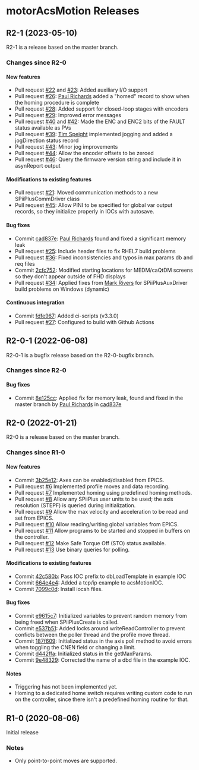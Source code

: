 # motorAcsMotion Releases

## __R2-1 (2023-05-10)__
R2-1 is a release based on the master branch.

### Changes since R2-0

#### New features
* Pull request [#22](https://github.com/epics-motor/motorAcsMotion/pull/22) and [#23](https://github.com/epics-motor/motorAcsMotion/pull/23): Added auxiliary I/O support
* Pull request [#26](https://github.com/epics-motor/motorAcsMotion/pull/26): [Paul Richards](https://github.com/prichards-wmko) added a "homed" record to show when the homing procedure is complete
* Pull request [#28](https://github.com/epics-motor/motorAcsMotion/pull/28): Added support for closed-loop stages with encoders
* Pull request [#29](https://github.com/epics-motor/motorAcsMotion/pull/29): Improved error messages
* Pull request [#40](https://github.com/epics-motor/motorAcsMotion/pull/40) and [#42](https://github.com/epics-motor/motorAcsMotion/pull/42): Made the ENC and ENC2 bits of the FAULT status available as PVs
* Pull request [#39](https://github.com/epics-motor/motorAcsMotion/pull/39): [Tim Speight](https://github.com/tim-speight) implemented jogging and added a jogDirection status record
* Pull request [#43](https://github.com/epics-motor/motorAcsMotion/pull/43): Minor jog improvements
* Pull request [#44](https://github.com/epics-motor/motorAcsMotion/pull/44): Allow the encoder offsets to be zeroed
* Pull request [#46](https://github.com/epics-motor/motorAcsMotion/pull/46): Query the firmware version string and include it in asynReport output

#### Modifications to existing features
* Pull request [#21](https://github.com/epics-motor/motorAcsMotion/pull/21): Moved communication methods to a new SPiiPlusCommDriver class
* Pull request [#45](https://github.com/epics-motor/motorAcsMotion/pull/45): Allow PINI to be specified for global var output records, so they initialize properly in IOCs with autosave.

#### Bug fixes
* Commit [cad837e](https://github.com/epics-motor/motorAcsMotion/commit/cad837ef846f8278f875897ee0514beb41c2fcd0): [Paul Richards](https://github.com/prichards-wmko) found and fixed a significant memory leak
* Pull request [#25](https://github.com/epics-motor/motorAcsMotion/pull/25): Include header files to fix RHEL7 build problems
* Pull request [#36](https://github.com/epics-motor/motorAcsMotion/pull/36): Fixed inconsistencies and typos in max params db and req files
* Commit [2cfc752](https://github.com/epics-motor/motorAcsMotion/commit/2cfc752ccc82cb5143b41f1049076dc4b480cd46): Modified starting locations for MEDM/caQtDM screens so they don't appear outside of FHD displays
* Pull request [#34](https://github.com/epics-motor/motorAcsMotion/pull/34): Applied fixes from [Mark Rivers](https://github.com/MarkRivers) for SPiiPlusAuxDriver build problems on Windows (dynamic)

#### Continuous integration
* Commit [fdfe967](https://github.com/epics-motor/motorAcsMotion/commit/fdfe967817fc871fd4358e33a7a8199d6e8aa1b9): Added ci-scripts (v3.3.0)
* Pull request [#27](https://github.com/epics-motor/motorAcsMotion/pull/27): Configured to build with Github Actions

## __R2-0-1 (2022-06-08)__
R2-0-1 is a bugfix release based on the R2-0-bugfix branch.

### Changes since R2-0

#### Bug fixes

* Commit [8e125cc](https://github.com/epics-motor/motorAcsMotion/commit/8e125cc6e0b4bc868fd837115f5a86fb9f7b6727): Applied fix for memory leak, found and fixed in the master branch by [Paul Richards](https://github.com/prichards-wmko) in [cad837e](https://github.com/epics-motor/motorAcsMotion/commit/cad837ef846f8278f875897ee0514beb41c2fcd0)

## __R2-0 (2022-01-21)__
R2-0 is a release based on the master branch.

### Changes since R1-0

#### New features

* Commit [3b25e12](https://github.com/epics-motor/motorAcsMotion/commit/3b25e1210ef5584d4cab74eee7650e97b9c932b4): Axes can be enabled/disabled from EPICS.
* Pull request [#6](https://github.com/epics-motor/motorAcsMotion/pull/6) Implemented profile moves and data recording.
* Pull request [#7](https://github.com/epics-motor/motorAcsMotion/pull/7) Implemented homing using predefined homing methods.
* Pull request [#8](https://github.com/epics-motor/motorAcsMotion/pull/8) Allow any SPiiPlus user units to be used; the axis resolution (STEPF) is queried during initialization.
* Pull request [#9](https://github.com/epics-motor/motorAcsMotion/pull/9) Allow the max velocity and acceleration to be read and set from EPICS.
* Pull request [#10](https://github.com/epics-motor/motorAcsMotion/pull/10) Allow reading/writing global variables from EPICS.
* Pull request [#11](https://github.com/epics-motor/motorAcsMotion/pull/11) Allow programs to be started and stopped in buffers on the controller.
* Pull request [#12](https://github.com/epics-motor/motorAcsMotion/pull/12) Make Safe Torque Off (STO) status available.
* Pull request [#13](https://github.com/epics-motor/motorAcsMotion/pull/13) Use binary queries for polling.

#### Modifications to existing features

* Commit [42c580b](https://github.com/epics-motor/motorAcsMotion/commit/42c580b9d3d1376e3756e2821e1097c1d394b93e): Pass IOC prefix to dbLoadTemplate in example IOC
* Commit [664e4e4](https://github.com/epics-motor/motorAcsMotion/commit/664e4e43876fe576c4ce1cca0fefdd143ca8ecae): Added a tcp/ip example to acsMotionIOC.
* Commit [7099c0d](https://github.com/epics-motor/motorAcsMotion/commit/7099c0d7264a53d8f8f5abbbbd07ec297e98e9e0): Install iocsh files.

#### Bug fixes

* Commit [e9615c7](https://github.com/epics-motor/motorAcsMotion/commit/e9615c7a59f0683761b57c112780f47c925e7229): Initialized variables to prevent random memory from being freed when SPiiPlusCreate is called.
* Commit [e537b51](https://github.com/epics-motor/motorAcsMotion/commit/e537b51baa182cc7ad3046b897c7e53f888d64f0): Added locks around writeReadController to prevent conficts between the poller thread and the profile move thread.
* Commit [187f609](https://github.com/epics-motor/motorAcsMotion/commit/187f6095f70ed0b459980c690dc70f88ed10d8c7): Initialized status in the axis poll method to avoid errors when toggling the CNEN field or changing a limit.
* Commit [d442ffa](https://github.com/epics-motor/motorAcsMotion/commit/d442ffa3f711377495de9390102b6d8eee6293ba): Initialized status in the getMaxParams.
* Commit [9e48329](https://github.com/epics-motor/motorAcsMotion/commit/9e48329927849ca802c89d17c900ca7985e9a219): Corrected the name of a dbd file in the example IOC.

#### Notes

* Triggering has not been implemented yet.
* Homing to a dedicated home switch requires writing custom code to run on the controller, since there isn't a predefined homing routine for that.

## __R1-0 (2020-08-06)__
Initial release

### Notes

* Only point-to-point moves are supported.

